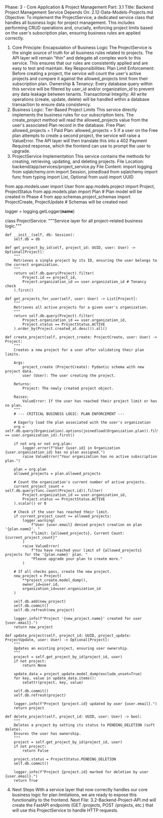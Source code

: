Phase: 3 - Core Application & Project Management
Part: 3.1
Title: Backend Project Management Service
Depends On: 2.12-Data-Models-Projects.md
Objective: To implement the ProjectService, a dedicated service class that handles all business logic for project management. This includes performing CRUD operations and, crucially, enforcing project limits based on the user's subscription plan, ensuring business rules are applied correctly.
1. Core Principle: Encapsulation of Business Logic
The ProjectService is the single source of truth for all business rules related to projects. The API layer will remain "thin" and delegate all complex work to this service. This ensures that our rules are consistently applied and are easy to test and maintain.
Key Responsibilities:
Plan Limit Enforcement: Before creating a project, the service will count the user's active projects and compare it against the allowed_projects limit from their subscription plan.
Ownership & Tenancy: Every database query within this service will be filtered by user_id and/or organization_id to prevent any data leakage between tenants.
Transactional Integrity: All write operations (create, update, delete) will be handled within a database transaction to ensure data consistency.
2. Business Logic: Tier-Based Project Limits
This service directly implements the business rules for our subscription tiers. The create_project method will read the allowed_projects value from the user's associated Plan record in the database.
Free Plan: allowed_projects = 1
Paid Plan: allowed_projects = 5
If a user on the Free plan attempts to create a second project, the service will raise a ValueError. The API layer will then translate this into a 402 Payment Required response, which the frontend can use to prompt the user to upgrade.
3. ProjectService Implementation
This service contains the methods for creating, retrieving, updating, and deleting projects.
File Location: backend/app/services/project_service.py
File Content:
import logging
from sqlalchemy.orm import Session, joinedload
from sqlalchemy import func
from typing import List, Optional
from uuid import UUID

from app.models.user import User
from app.models.project import Project, ProjectStatus
from app.models.plan import Plan # Plan model will be created in Phase 4
from app.schemas.project_schemas import ProjectCreate, ProjectUpdate # Schemas will be created next

logger = logging.getLogger(__name__)

class ProjectService:
    """Service layer for all project-related business logic."""

    def __init__(self, db: Session):
        self.db = db

    def get_project_by_id(self, project_id: UUID, user: User) -> Optional[Project]:
        """
        Retrieves a single project by its ID, ensuring the user belongs to the correct organization.
        """
        return self.db.query(Project).filter(
            Project.id == project_id,
            Project.organization_id == user.organization_id # Tenancy check
        ).first()

    def get_projects_for_user(self, user: User) -> List[Project]:
        """
        Retrieves all active projects for a given user's organization.
        """
        return self.db.query(Project).filter(
            Project.organization_id == user.organization_id,
            Project.status == ProjectStatus.ACTIVE
        ).order_by(Project.created_at.desc()).all()

    def create_project(self, project_create: ProjectCreate, user: User) -> Project:
        """
        Creates a new project for a user after validating their plan limits.
        
        Args:
            project_create (ProjectCreate): Pydantic schema with new project data.
            user (User): The user creating the project.
            
        Returns:
            Project: The newly created project object.
            
        Raises:
            ValueError: If the user has reached their project limit or has no plan.
        """
        # --- CRITICAL BUSINESS LOGIC: PLAN ENFORCEMENT ---
        
        # Eagerly load the plan associated with the user's organization
        org = self.db.query(Organization).options(joinedload(Organization.plan)).filter(Organization.id == user.organization_id).first()
        
        if not org or not org.plan:
            logger.error(f"User {user.id} in Organization {user.organization_id} has no plan assigned.")
            raise ValueError("Your organization has no active subscription plan.")

        plan = org.plan
        allowed_projects = plan.allowed_projects
        
        # Count the organization's current number of active projects.
        current_project_count = self.db.query(func.count(Project.id)).filter(
            Project.organization_id == user.organization_id,
            Project.status == ProjectStatus.ACTIVE
        ).scalar() or 0
        
        # Check if the user has reached their limit.
        if current_project_count >= allowed_projects:
            logger.warning(
                f"User {user.email} denied project creation on plan '{plan.name}'. "
                f"Limit: {allowed_projects}, Current Count: {current_project_count}"
            )
            raise ValueError(
                f"You have reached your limit of {allowed_projects} projects for the '{plan.name}' plan. "
                "Please upgrade your plan to create more."
            )

        # If all checks pass, create the new project.
        new_project = Project(
            **project_create.model_dump(),
            owner_id=user.id,
            organization_id=user.organization_id
        )
        
        self.db.add(new_project)
        self.db.commit()
        self.db.refresh(new_project)
        
        logger.info(f"Project '{new_project.name}' created for user {user.email}.")
        return new_project

    def update_project(self, project_id: UUID, project_update: ProjectUpdate, user: User) -> Optional[Project]:
        """
        Updates an existing project, ensuring user ownership.
        """
        project = self.get_project_by_id(project_id, user)
        if not project:
            return None

        update_data = project_update.model_dump(exclude_unset=True)
        for key, value in update_data.items():
            setattr(project, key, value)
            
        self.db.commit()
        self.db.refresh(project)
        
        logger.info(f"Project {project.id} updated by user {user.email}.")
        return project

    def delete_project(self, project_id: UUID, user: User) -> bool:
        """
        Deletes a project by setting its status to PENDING_DELETION (soft delete).
        Ensures the user has ownership.
        """
        project = self.get_project_by_id(project_id, user)
        if not project:
            return False
            
        project.status = ProjectStatus.PENDING_DELETION
        self.db.commit()
        
        logger.info(f"Project {project.id} marked for deletion by user {user.email}.")
        return True

4. Next Steps
With a service layer that now correctly handles our core business logic for plan limitations, we are ready to expose this functionality to the frontend.
Next File: 3.2-Backend-Project-API.md will create the FastAPI endpoints (GET /projects, POST /projects, etc.) that will use this ProjectService to handle HTTP requests.

